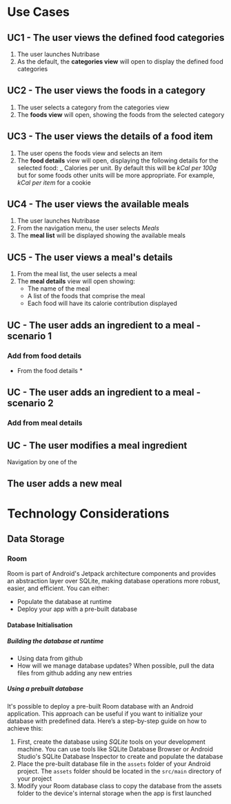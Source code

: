 # Use Cases
## UC1  - The user views the defined food categories
1. The user launches Nutribase
2. As the default, the **categories view** will open to display the defined food categories
## UC2  - The user views the foods in a category
1. The user selects a category from the categories view
2. The **foods view** will open, showing the foods from the selected category
## UC3 - The user views the details of a food item
1. The user opens the foods view and selects an item
2. The **food details** view will open, displaying the following details for the selected food:
   _ Calories per unit. By default this will be *kCal per 100g* but for some foods other units will be more appropriate. For example, *kCal per item* for a cookie
## UC4 - The user views the available meals
1. The user launches Nutribase
2. From the navigation menu, the user selects *Meals*
3. The **meal list** will be displayed showing the available meals
## UC5 - The user views a meal's details
1. From the meal list, the user selects a meal
2. The **meal details** view will open showing:
   - The name of the meal
   - A list of the foods that comprise the meal
   - Each food will have its calorie contribution displayed
## UC - The user adds an ingredient to a meal - scenario 1
### Add from food details
* From the food details *
## UC - The user adds an ingredient to a meal - scenario 2
### Add from meal details
## UC - The user modifies a meal ingredient
Navigation by one of the 
## The user adds a new meal



# Technology Considerations
## Data Storage
### Room
Room is part of Android's Jetpack architecture components and provides an abstraction layer over SQLite, making database operations more robust, easier, and efficient. You can either:
* Populate the database at runtime
* Deploy your app with a pre-built database
#### Database Initialisation
##### Building the database at runtime
* Using data from github
* How will we manage database updates?
  When possible, pull the data files from github adding any new entries
##### Using a prebuilt database
It's possible to deploy a pre-built Room database with an Android application. This approach can be useful if you want to initialize your database with predefined data. Here’s a step-by-step guide on how to achieve this:

1. First, create the database using *SQLite* tools on your development machine. You can use tools like SQLite Database Browser or Android Studio's SQLite Database Inspector to create and populate the database
2. Place the pre-built database file in the `assets` folder of your Android project. The `assets` folder should be located in the `src/main` directory of your project
3. Modify your Room database class to copy the database from the assets folder to the device's internal storage when the app is first launched
